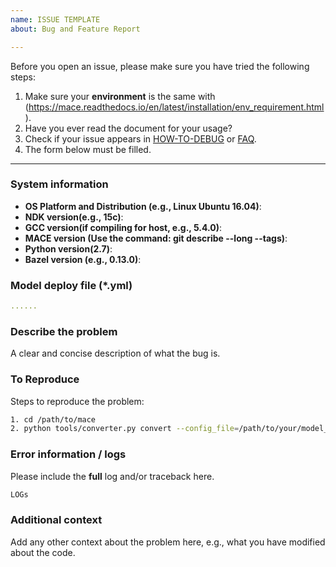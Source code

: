 ```yaml
---
name: ISSUE TEMPLATE
about: Bug and Feature Report

---
```


Before you open an issue, please make sure you have tried the following steps:

1. Make sure your **environment** is the same with (https://mace.readthedocs.io/en/latest/installation/env_requirement.html).
2. Have you ever read the document for your usage?
3. Check if your issue appears in [HOW-TO-DEBUG](https://mace.readthedocs.io/en/latest/development/how_to_debug.html) or [FAQ](https://mace.readthedocs.io/en/latest/faq.html).
4. The form below must be filled.

------------------------

### System information
- **OS Platform and Distribution (e.g., Linux Ubuntu 16.04)**:
- **NDK version(e.g., 15c)**:
- **GCC version(if compiling for host, e.g., 5.4.0)**:
- **MACE version (Use the command: git describe --long --tags)**:
- **Python version(2.7)**: 
- **Bazel version (e.g., 0.13.0)**:

### Model deploy file (*.yml)
```yaml
......
```

### Describe the problem
A clear and concise description of what the bug is.

### To Reproduce
Steps to reproduce the problem:
```bash
1. cd /path/to/mace
2. python tools/converter.py convert --config_file=/path/to/your/model_deployment_file
```

### Error information / logs
Please include the **full** log and/or traceback here.
```bash
LOGs
```

### Additional context
Add any other context about the problem here, e.g., what you have modified about the code.
